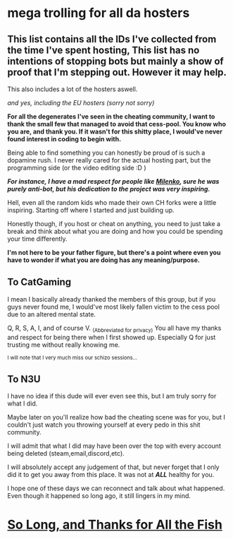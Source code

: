# mega trolling for all da hosters

## This list contains all the IDs I've collected from the time I've spent hosting, This list has no intentions of stopping bots but mainly a show of proof that I'm stepping out. However it may help.

This also includes a lot of the hosters aswell.

*and yes, including the EU hosters (sorry not sorry)*

**For all the degenerates I've seen in the cheating community, I want to thank the small few that managed to avoid that cess-pool.
You know who you are, and thank you. If it wasn't for this shitty place, I would've never found interest in coding to begin with.**

Being able to find something you can honestly be proud of is such a dopamine rush. I never really cared for the actual hosting part, but the programming side (or the video editing side :D )

***For instance, I have a mad respect for people like [Milenko](https://github.com/incontestableness), sure he was purely anti-bot, but his dedication to the project was very inspiring.***

Hell, even all the random kids who made their own CH forks were a little inspiring. Starting off where I started and just building up.

Honestly though, if you host or cheat on anything, you need to just take a break and think about what you are doing and how you could be spending your time differently.

__I'm not here to be your father figure, but there's a point where even you have to wonder if what you are doing has any meaning/purpose.__


## To CatGaming ##

I mean I basically already thanked the members of this group, but if you guys never found me, I would've most likely fallen victim to the cess pool due to an altered mental state.

Q, R, S, A, I, and of course V. <sub>(Abbreviated for privacy)</sub> You all have my thanks and respect for being there when I first showed up. Especially Q for just trusting me without really knowing me.

<sub>I will note that I very much miss our schizo sessions...</sub>

## To N3U ##

I have no idea if this dude will ever even see this, but I am truly sorry for what I did.

Maybe later on you'll realize how bad the cheating scene was for you, but I couldn't just watch you throwing yourself at every pedo in this shit community.

I will admit that what I did may have been over the top with every account being deleted (steam,email,discord,etc).

I will absolutely accept any judgement of that, but never forget that I only did it to get you away from this place. It was not at ***ALL*** healthy for you.

I hope one of these days we can reconnect and talk about what happened. Even though it happened so long ago, it still lingers in my mind.


# [So Long, and Thanks for All the Fish](https://www.youtube.com/watch?v=4U1ny530fcI)
